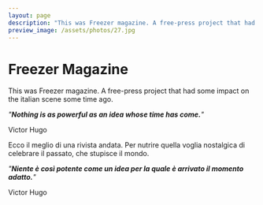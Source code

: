 ```yaml
---
layout: page
description: "This was Freezer magazine. A free-press project that had some impact on the italian scene some time ago. | Ecco il meglio di una rivista andata. Per nutrire quella voglia nostalgica di celebrare il passato, che stupisce il mondo."
preview_image: /assets/photos/27.jpg
---
```

# Freezer Magazine

This was Freezer magazine. A free-press project that had some impact on the italian scene some time ago.

_&quot;<strong><em>Nothing is as powerful as an idea whose time has come.</em></strong>&quot;_

Victor Hugo

Ecco il meglio di una rivista andata. Per nutrire quella voglia nostalgica di celebrare il passato, che stupisce il mondo.


_&quot;<strong><em>Niente è così potente come un idea per la quale è arrivato il momento adatto.</em></strong>&quot;_

Victor Hugo
